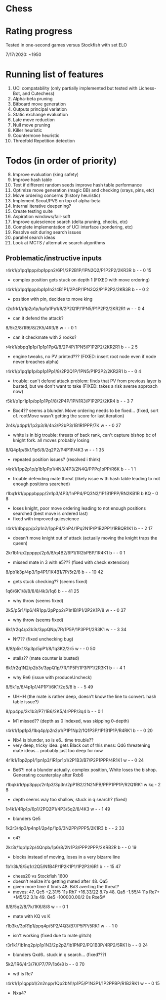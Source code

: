 # Chess


# Rating progress

Tested in one-second games versus Stockfish with set ELO

7/17/2020: ~1950

# Running list of features
1. UCI compatability (only partially implemented but tested with Lichess-Bot, and Cutechess)
4. Alpha-beta pruning
2. Bitboard move generation
3. Outputs principal variation
6. Static exchange evaluation
4. Late move reduction
5. Null move pruning
6. Killer heuristic
7. Countermove heuristic
7. Threefold Repetition detection

# Todos (in order of priority)
8. Improve evaluation (king safety)
1. Improve hash table
9. Test if different random seeds improve hash table performance
1. Optimize move generation (magic BB) and checking (xrays, pins, etc) 
7. Move ordering concerns (history heuristic)
9. Implement Scout/PVS on top of alpha-beta
10. Internal iterative deepening?
3. Create testing suite
7. Aspiration windows/fail-soft
4. Improve quiescience search (delta pruning, checks, etc)
6. Complete implementation of UCI interface (pondering, etc)
6. Resolve exit during search issues
1. parallel search ideas
9. Look at MCTS / alternative search algorithms


## Problematic/instructive inputs
r4rk1/p1pq1ppp/bp1ppn2/6P1/2P2B1P/1PN2Q2/P1P2P2/2KR3R b - - 0 15
- complex position gets stuck on depth 1 (FIXED with move ordering)

r4rk1/p1pq1ppp/bp1p1n2/4B1P1/2P4P/1PN2Q2/P1P2P2/2KR3R b - - 0 2
- position with pin, decides to move king   

r2q1rk1/p1p2p1p/bp1p1Pp1/8/2P2Q1P/1PN5/P1P2P2/2KR2R1 w - - 0 4
- can it defend the attack?

8/5k2/8/1R6/8/2K5/4R3/8 w - - 0 1
- can it checkmate with 2 rooks?

r4rk1/pbpq1p1p/1p1p1PpQ/8/2P4P/1PN5/P1P2P2/2KR2R1 b - - 2 5
- engine tweaks, no PV printed??? (FIXED: insert root node even if node never breaches alpha)

r4rk1/p1pq1p1p/bp1p1Pp1/8/2P2Q1P/1PN5/P1P2P2/2KR2R1 b - - 0 4
- trouble: can't defend attack problem: finds that PV from previous layer is busted, but we don't want to take (FIXED: takes a risk averse approach now)

r5k1/p1pr1p1p/bp1p1Pp1/8/2P4P/1PN1R3/P1P2P2/2KR4 b - - 3 7 
- Bxc4?? seems a blunder. Move ordering needs to be fixed... (fixed, sort of. rootMove wasn't getting the score for last iteration)

2r4k/p4pp1/1p2p3/8/4n3/P2bP3/1B1R1PPP/7K w - - 0 27
- white is in big trouble: threats of back rank, can't capture bishop bc of knight fork. all moves probably losing 

8/Q4p1p/6k1/1p6/8/2q2P2/P4P1P/4K3 w - - 1 35
- repeated position issues? (resolved i think)

r4rk1/1pp2p1p/p1b1pPp1/4N3/4P3/2N4Q/PPPq1bPP/R6K b - - 1 1
- trouble defending mate threat (likely issue with hash table leading to not enough positions searched)

r1bq1rk1/ppppbppp/2n1p3/4P3/1nPP4/PQ3N2/1P1B1PPP/RN2KB1R b KQ - 0 8
- loses knight, poor move ordering leading to not enough positions searched (best move is ordered last)
- fixed with improved quiescience

r4rk1/4bppp/p2p1n2/1ppP4/2nP4/1Pq2N1P/P1B2PP1/1RBQR1K1 b - - 2 17
- doesn't move knight out of attack (actually moving the knight traps the queen)

2kr1b1r/p2ppppp/2p5/8/q4B2/6P1/1R2bPBP/1R4K1 b - - 0 1
- missed mate in 3 with e5??? (fixed with check extension)

8/pb1k3p/4p3/1p4P1/1K4B1/7P/5r2/8 b - - 10 42
- gets stuck checking?? (seems fixed)

1q6/6K1/8/8/8/8/4k3/1q6 b - - 41 25
- why throw (seems fixed)

2k5/p5r1/1p6/4R1pp/2pPpp2/P1n1B1P1/2P2K1P/8 w - - 0 37
- why throw (seems fixed)

6k1/r2q4/p2b3r/3ppQNp/7R/1P5P/1P3PP1/2R3K1 w - - 3 34
- Nf7?? (fixed unchecking bug)

8/8/p5k1/3p3p/5pP1/8/1q3K2/2r5 w - - 0 50
- stalls?? (mate counter is busted)

6k1/r2q1N2/p2b3r/3ppQ1p/7R/1P5P/1P3PP1/2R3K1 b - - 4 1
- why Re6 (issue with produceUncheck)

8/5k1p/8/4p1p1/4P1P1/6K1/2q5/8 b - - 5 49
- UHHH (the mate is rather deep, doesn't know the line to convert. hash table issue?)

8/pp4pp/2k1b3/P7/1B6/2K5/4rPPP/3q4 b - - 0 1
- M1 missed?? (depth as 0 indexed, was skipping 0-depth)

r4rk1/1pp1p3/1bq4p/p2n2p1/P1P1Np2/1Q1P3P/1P1B1P1P/R4RK1 b - - 0 20
- Nb4 is blunder, so is e6.. time trouble??
- very deep, tricky idea. gets Black out of this mess: Qd6 threatening mate ideas... probably just too deep for now

4r1k1/1bp2pp1/1pn1p3/1R1pr1p1/2P1B3/B7/P2P1PPP/4R1K1 w - - 0 24
- Be6?! not a blunder actually. complex position, White loses the bishop. Generating counterplay after Rxb6 

r1bqkb1r/pp3ppp/2n1p3/3p3n/2pP1B2/2N2NPB/PPP1PP1P/R2Q1RK1 w kq - 2 8
- depth seems way too shallow, stuck in q search? (fixed)

1r4k1/4Rp1p/6p1/2PQ2P1/4P3/5q2/8/4K3 w - - 1 49
- blunders Qe5

1k2r3/4p3/p4np1/2p4p/1p6/3N2PP/PPP5/2K1R3 b - - 2 33
- c4?

2kr3r/1qp1p2p/4Qnpb/1p6/8/2N1P3/PPP2PPP/2KRB2R b - - 0 19
- blocks instead of moving, loses in a very bizarre line


1b1r3k/8/5q1r/2Q5/N1B4P/1P2K1P1/1P2P3/6R1 b - - 15 47
- chess20 vs Stockfish 1600
- doesn't realize it's getting mated after 48. Qa5
- given more time it finds 48. Bd3 averting the threat?
- moves: 47. Qc5 +2.31/5 11s Rh7 +16.33/22 8.7s 48. Qa5 -1.55/4 11s Re7+ +M5/22 3.1s 49. Qe5 -100000.00/2 0s Rxe5# 

8/8/5q2/8/7k/1K6/8/8 w - - 0 1
- mate with KQ vs K

r1b3kr/3pR1p1/ppq4p/5P2/4Q3/B7/P5PP/5RK1 w - - 1 0
- isn't working (fixed due to mate glitch)

r3r1k1/1b1nq2p/p1p1N3/2p2p2/1b1PNP2/PQ1B3P/4RP2/5RK1 b - - 0 24
- blunders Qxd6.. stuck in q search... (fixed???)

5k2/1R6/4r3/7K/P7/7P/1b6/8 b - - 0 70
- wtf is Re7

r4rk1/1p1qppb1/2n2npp/1Qp2bN1/p1P5/P1N3P1/1P2PPBP/R1B2RK1 w - - 0 15
- Nxa4?